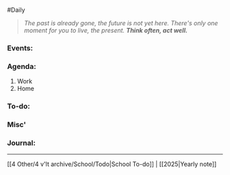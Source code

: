 #Daily
>*The past is already gone, the future is not yet here. There's only one moment for you to live, the present.*
>***Think often, act well.***
### Events:

### Agenda:
1. Work
2. Home
### To-do:

### Misc'

### Journal:


---
[[4 Other/4 v'lt archive/School/Todo|School To-do]] | [[2025|Yearly note]]